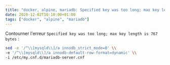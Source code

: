 ```yaml
---
title: "docker, alpine, mariadb: Specified key was too long; max key length is 767 bytes"
date: 2020-12-02T10:10:00+01:00
tags: ["docker", "alpine", "mariadb"]
---
```


Contourner l'erreur `Specified key was too long; max key length is 767 bytes` :

```bash
sed -e '/^\\[mysqld\\]/a innodb_strict_mode=0' \\
-e '/^\\[mysqld\\]/a innodb-default-row-format=dynamic' \\
-i /etc/my.cnf.d/mariadb-server.cnf
```

